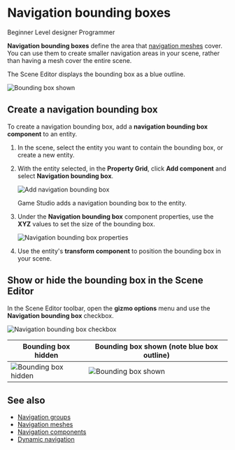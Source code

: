 # Navigation bounding boxes

<span class="badge text-bg-primary">Beginner</span>
<span class="badge text-bg-success">Level designer</span>
<span class="badge text-bg-success">Programmer</span>

**Navigation bounding boxes** define the area that [navigation meshes](navigation-meshes.md) cover. You can use them to create smaller navigation areas in your scene, rather than having a mesh cover the entire scene.

The Scene Editor displays the bounding box as a blue outline.

![Bounding box shown](media/navigation-bounding-box-on.jpg)

## Create a navigation bounding box

To create a navigation bounding box, add a **navigation bounding box component** to an entity.

1. In the scene, select the entity you want to contain the bounding box, or create a new entity.

2. With the entity selected, in the **Property Grid**, click **Add component** and select **Navigation bounding box**.

   ![Add navigation bounding box](media/add-navigation-bounding-box.png)

   Game Studio adds a navigation bounding box to the entity.

3. Under the **Navigation bounding box** component properties, use the **XYZ** values to set the size of the bounding box.

   ![Navigation bounding box properties](media/navigation-bounding-box-properties.png)

4. Use the entity's **transform component** to position the bounding box in your scene.

## Show or hide the bounding box in the Scene Editor

In the Scene Editor toolbar, open the **gizmo options** menu and use the **Navigation bounding box** checkbox.

![Navigation bounding box checkbox](media/navigation-bounding-box-checkbox.png)

| Bounding box hidden | Bounding box shown (note blue box outline) |
|----------------------|------------
| ![Bounding box hidden](media/navigation-bounding-box-off.jpg) | ![Bounding box shown](media/navigation-bounding-box-on.jpg) |

## See also

* [Navigation groups](navigation-groups.md)
* [Navigation meshes](navigation-meshes.md)
* [Navigation components](navigation-components.md)
* [Dynamic navigation](dynamic-navigation.md)